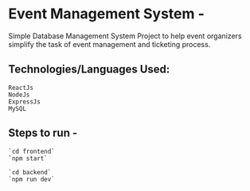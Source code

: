 # Event Management System -

Simple Database Management System Project to help event organizers simplify the task of event management and ticketing process.

## Technologies/Languages Used:
    ReactJs
    NodeJs
    ExpressJs
    MySQL

## Steps to run -

    `cd frontend`
    `npm start`

    `cd backend`
    `npm run dev`